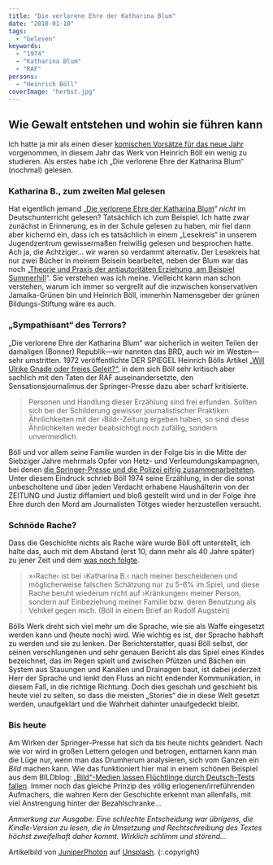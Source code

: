```yaml
---
title: "Die verlorene Ehre der Katharina Blum"
date: "2018-01-10"
tags:
  - "Gelesen"
keywords:
  - "1974"
  - "Katharina Blum"
  - "RAF"
persons:
  - "Heinrich Böll"
coverImage: "herbst.jpg"
---
```


## Wie Gewalt entstehen und wohin sie führen kann

Ich hatte ja mir als einen dieser [komischen Vorsätze für das neue Jahr](https://couchblog.de/blog/2017/12/28/2017-blick-zurueck-nach-vorn/ "Couchblog: Blick zurück nach vorn") vorgenommen, in diesem Jahr das Werk von Heinrich Böll ein wenig zu studieren. Als erstes habe ich „Die verlorene Ehre der Katharina Blum“ (nochmal) gelesen.

### Katharina B., zum zweiten Mal gelesen

Hat eigentlich jemand „[Die verlorene Ehre der Katharina Blum](http://amzn.to/2AO2NTy "Affiliate-Link: Amazon")“ _nicht_ im Deutschunterricht gelesen? Tatsächlich ich zum Beispiel. Ich hatte zwar zunächst in Erinnerung, es in der Schule gelesen zu haben, mir fiel dann aber kichernd ein, dass ich es tatsächlich in einem „Lesekreis“ in unserem Jugendzentrum gewissermaßen freiwillig gelesen und besprochen hatte. Ach ja, die Achtziger… wir waren so verdammt alternativ. Der Lesekreis hat nur zwei Bücher in meinem Beisein bearbeitet, neben der Blum war das noch „[Theorie und Praxis der antiautoritäten Erziehung, am Beispiel Summerhill](http://amzn.to/2EnItuk "Affiliate-Link: Amazon")“. Sie verstehen was ich meine. Vielleicht kann man schon verstehen, warum ich immer so vergrellt auf die inzwischen konservativen Jamaika-Grünen bin und Heinrich Böll, immerhin Namensgeber der grünen Bildungs-Stiftung wäre es auch.

### „Sympathisant“ des Terrors?

„Die verlorene Ehre der Katharina Blum“ war sicherlich in weiten Teilen der damaligen (Bonner) Republik—wir nannten das BRD, auch wir im Westen—sehr umstritten. 1972 veröffentlichte DER SPIEGEL Heinrich Bölls Artikel [„Will Ulrike Gnade oder freies Geleit?“](http://www.spiegel.de/spiegel/print/d-43019376.html "DER SPIEGEL: „Will Ulrike Gnade oder freies Geleit?“"), in dem sich Böll sehr kritisch aber sachlich mit den Taten der RAF auseinandersetzte, den Sensationsjournalimus der Springer-Presse dazu aber scharf kritisierte.

> Personen und Handlung dieser Erzählung sind frei erfunden. Sollten sich bei der Schilderung gewisser journalistischer Praktiken Ähnlichkeiten mit der ›Bild‹-Zeitung ergeben haben, so sind diese Ähnlichkeiten weder beabsichtigt noch zufällig, sondern unvermeidlich.

Böll und vor allem seine Familie wurden in der Folge bis in die Mitte der Siebziger Jahre mehrmals Opfer von Hetz- und Verleumdungskampagnen, bei denen [die Springer-Presse und die Polizei eifrig zusammenarbeiteten](https://www.boell.de/de/content/die-verlorene-ehre-der-katharina-blum-1974 "»Die verlorene Ehre der Katharina Blum« (1974) | Heinrich-Böll-Stiftung"). Unter diesem Eindruck schrieb Böll 1974 seine Erzählung, in der die sonst unbescholtene und über jeden Verdacht erhabene Haushälterin von der ZEITUNG und Justiz diffamiert und bloß gestellt wird und in der Folge ihre Ehre durch den Mord am Journalisten Tötges wieder herzustellen versucht.

### Schnöde Rache?

Dass die Geschichte nichts als Rache wäre wurde Böll oft unterstellt, ich halte das, auch mit dem Abstand (erst 10, dann mehr als 40 Jahre später) zu jener Zeit und dem [was noch folgte](https://de.wikipedia.org/wiki/Deutscher_Herbst "Deutscher Herbst").

> »›Rache‹ ist bei ›Katharina B.‹ nach meiner bescheidenen und möglicherweise falschen Schätzung nur zu 5-6% im Spiel, und diese Rache beruht wiederum nicht auf ›Kränkungen‹ meiner Person, sondern auf Einbeziehung meiner Familie bzw. deren Benutzung als Vehikel gegen mich. (Böll in einem Brief an Rudolf Augstein)

Bölls Werk dreht sich viel mehr um die Sprache, wie sie als Waffe eingesetzt werden kann und (heute noch) wird. Wie wichtig es ist, der Sprache habhaft zu werden und sie zu lenken. Der Berichterstatter, quasi Böll selbst, der seinen verschlungenen und sehr genauen Bericht als das Spiel eines Kindes bezeichnet, das im Regen spielt und zwischen Pfützen und Bächen ein System aus Stauungen und Kanälen und Drainagen baut, ist dabei jederzeit Herr der Sprache und lenkt den Fluss an nicht endender Kommunikation, in diesem Fall, in die richtige Richtung. Doch dies geschah und geschieht bis heute viel zu selten, so dass die meisten „Stories“ die in diese Welt gesetzt werden, unaufgeklärt und die Wahrheit dahinter unaufgedeckt bleibt.

### Bis heute

Am Wirken der Springer-Presse hat sich da bis heute nichts geändert. Nach wie vor wird in großen Lettern gelogen und betrogen, enttarnen kann man die Lüge nur, wenn man das Drumherum analysieren, sich vom Ganzen ein _Bild_ machen kann. Wie das funktioniert hier mal in einem schönen Beispiel aus dem BILDblog: [„Bild“-Medien lassen Flüchtlinge durch Deutsch-Tests fallen](http://www.bildblog.de/95827/bild-medien-lassen-fluechtlinge-durch-deutschkurse-fallen/ "BILDblog: „Bild“-Medien lassen Flüchtlinge durch Deutsch-Tests fallen"). Immer noch das gleiche Prinzip des völlig erlogenen/irreführenden Aufmachers, die wahren Kern der Geschichte erkennt man allenfalls, mit viel Anstrengung hinter der Bezahlschranke…

_Anmerkung zur Ausgabe: Eine schlechte Entscheidung war übrigens, die Kindle-Version zu lesen, die in Umsetzung und Rechtschreibung des Textes höchst zweifelhaft daher kommt. Wirklich schlimm und störend…_

Artikelbild von [JuniperPhoton](https://unsplash.com/photos/SjkzLV7wfUg) auf [Unsplash](https://unsplash.com/). {:.copyright}
